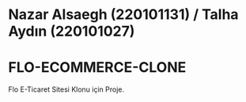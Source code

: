 # Nazar Alsaegh (220101131) / Talha Aydın (220101027)
# FLO-ECOMMERCE-CLONE
Flo E-Ticaret Sitesi Klonu için Proje.
